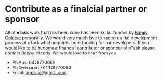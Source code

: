 # Contribute as a finalcial partner or sponsor

All of **oTask** work that has been done has been so far funded by [Bappy Goldere](https://au.linkedin.com/in/bappygolder) personally. We would very much love to speed up the development process of oTask whch requires more funding for our developers. If you would like to be become a financial contributor or sponsor of oTask	please contact Bappy directly. We would love to hear from you.

- Ph Aus: 0428770086
- Ph Overseas: +61428770086
- Email: bups.co@gmail.com